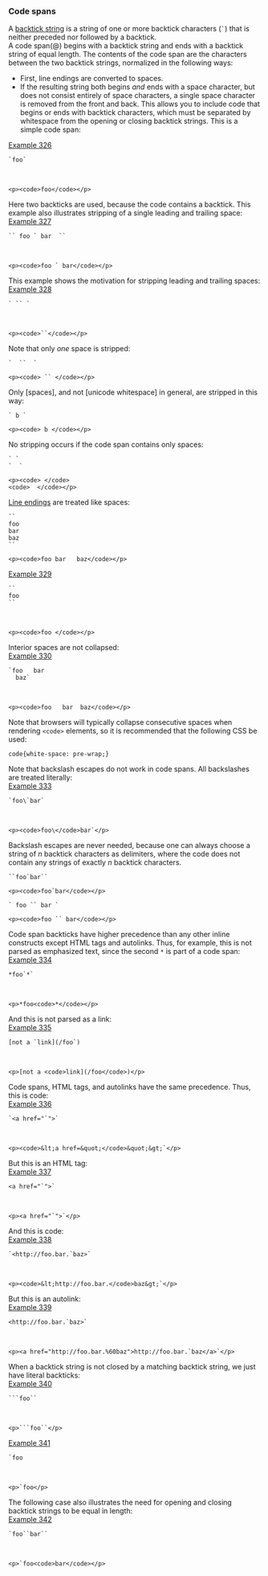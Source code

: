 ### Code spans

A [backtick string](https://github.github.com/gfm/#backtick-string) is a string of one or more backtick characters (`` ` ``) that is neither preceded nor followed by a backtick.  
A code span(@) begins with a backtick string and ends with a backtick string of equal length.  The contents of the code span are the characters between the two backtick strings, normalized in the following ways:

- First, line endings are converted to spaces.
- If the resulting string both begins *and* ends with a space character, but does not consist entirely of space characters, a single space character is removed from the front and back.  This allows you to include code that begins or ends with backtick characters, which must be separated by whitespace from the opening or closing backtick strings.
This is a simple code span:  

[Example 326](https://github.github.com/gfm/#example-326)  

    `foo`
   

    <p><code>foo</code></p>

Here two backticks are used, because the code contains a backtick.
This example also illustrates stripping of a single leading and
trailing space:    
[Example 327](https://github.github.com/gfm/#example-327)  

    `` foo ` bar  ``

   

    <p><code>foo ` bar</code></p>

This example shows the motivation for stripping leading and trailing spaces:  
[Example 328](https://github.github.com/gfm/#example-328)  

    ` `` `

   

    <p><code>``</code></p>

Note that only *one* space is stripped:

````
`  ``  `
````

````
<p><code> `` </code></p>
````

Only [spaces], and not [unicode whitespace] in general, are stripped in this way:

````
` b `
````

````
<p><code> b </code></p>
````

No stripping occurs if the code span contains only spaces:

````
` `
`  `
````
````
<p><code> </code>
<code>  </code></p>
````

[Line endings](https://github.github.com/gfm/#line-ending) are treated like spaces:  

`````
``
foo
bar  
baz
``
`````

`````
<p><code>foo bar   baz</code></p>
`````

[Example 329](https://github.github.com/gfm/#example-329)  

    ``
    foo 
    ``

   

    <p><code>foo </code></p>

Interior spaces are not collapsed:    
[Example 330](https://github.github.com/gfm/#example-330)  

    `foo   bar 
      baz`

   

    <p><code>foo   bar  baz</code></p>

Note that browsers will typically collapse consecutive spaces when rendering `<code>` elements, so it is recommended that the following CSS be used:

    code{white-space: pre-wrap;}

Note that backslash escapes do not work in code spans. All backslashes are treated literally:  
[Example 333](https://github.github.com/gfm/#example-333)  

    `foo\`bar`

   

    <p><code>foo\</code>bar`</p>

Backslash escapes are never needed, because one can always choose a string of _n_ backtick characters as delimiters, where the code does not contain any strings of exactly _n_ backtick characters. 

````
``foo`bar``
````

````
<p><code>foo`bar</code></p>
````


````
` foo `` bar `
````

````
<p><code>foo `` bar</code></p>
````
 
Code span backticks have higher precedence than any other inline constructs except HTML tags and autolinks. Thus, for example, this is not parsed as emphasized text, since the second `*` is part of a code span:  
[Example 334](https://github.github.com/gfm/#example-334)  

    *foo`*`

   

    <p>*foo<code>*</code></p>

And this is not parsed as a link:  
[Example 335](https://github.github.com/gfm/#example-335)  

    [not a `link](/foo`)

   

    <p>[not a <code>link](/foo</code>)</p>

Code spans, HTML tags, and autolinks have the same precedence. Thus, this is code:  
[Example 336](https://github.github.com/gfm/#example-336)  

    `<a href="`">`

   

    <p><code>&lt;a href=&quot;</code>&quot;&gt;`</p>

But this is an HTML tag:  
[Example 337](https://github.github.com/gfm/#example-337)  

    <a href="`">`

   

    <p><a href="`">`</p>

And this is code:  
[Example 338](https://github.github.com/gfm/#example-338)  

    `<http://foo.bar.`baz>`

   

    <p><code>&lt;http://foo.bar.</code>baz&gt;`</p>

But this is an autolink:  
[Example 339](https://github.github.com/gfm/#example-339)  

    <http://foo.bar.`baz>`

   

    <p><a href="http://foo.bar.%60baz">http://foo.bar.`baz</a>`</p>

When a backtick string is not closed by a matching backtick string, we just have literal backticks:  
[Example 340](https://github.github.com/gfm/#example-340)  

    ```foo``

   

    <p>```foo``</p>

[Example 341](https://github.github.com/gfm/#example-341)  

    `foo

   

    <p>`foo</p>

The following case also illustrates the need for opening and closing backtick strings to be equal in length:  
[Example 342](https://github.github.com/gfm/#example-342)  

    `foo``bar``

   

    <p>`foo<code>bar</code></p>
